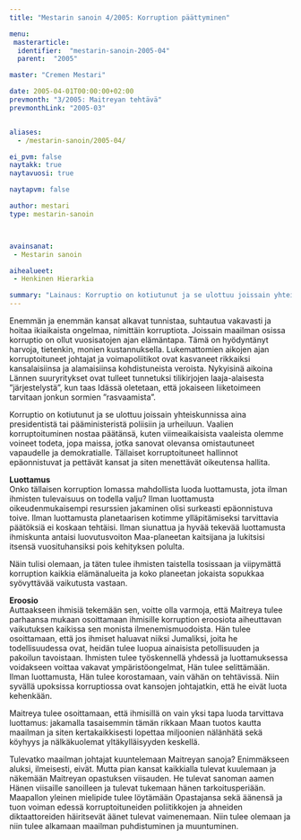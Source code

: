 ```yaml
---
title: "Mestarin sanoin 4/2005: Korruption päättyminen"

menu:
 masterarticle:
  identifier:  "mestarin-sanoin-2005-04"
  parent:  "2005"

master: "Cremen Mestari"

date: 2005-04-01T00:00:00+02:00
prevmonth: "3/2005: Maitreyan tehtävä"
prevmonthLink: "2005-03"


aliases:
  - /mestarin-sanoin/2005-04/

ei_pvm: false
naytakk: true
naytavuosi: true

naytapvm: false

author: mestari
type: mestarin-sanoin



avainsanat:
 - Mestarin sanoin

aihealueet:
 - Henkinen Hierarkia

summary: "Lainaus: Korruptio on kotiutunut ja se ulottuu joissain yhteiskunnissa aina presidentistä tai pääministeristä poliisiin ja urheiluun. Vaalien korruptoituminen nostaa päätänsä, kuten viimeaikaisista vaaleista olemme voineet todeta, jopa maissa, jotka sanovat olevansa omistautuneet vapaudelle ja demokratialle. Tällaiset korruptoituneet hallinnot epäonnistuvat ja pettävät kansat ja siten menettävät oikeutensa hallita."
---
```

<p>Enemmän ja enemmän kansat alkavat tunnistaa, suhtautua vakavasti ja hoitaa ikiaikaista ongelmaa, nimittäin korruptiota. Joissain maailman osissa korruptio on ollut vuosisatojen ajan elämäntapa. Tämä on hyödyntänyt harvoja, tietenkin, monien kustannuksella. Lukemattomien aikojen ajan korruptoituneet johtajat ja voimapoliitikot ovat kasvaneet rikkaiksi kansalaisiinsa ja alamaisiinsa kohdistuneista veroista. Nykyisinä aikoina Lännen suuryritykset ovat tulleet tunnetuksi tilikirjojen laaja-alaisesta ”järjestelystä”, kun taas Idässä oletetaan, että jokaiseen liiketoimeen tarvitaan jonkun sormien ”rasvaamista”.</p>
<p>Korruptio on kotiutunut ja se ulottuu joissain yhteiskunnissa aina presidentistä tai pääministeristä poliisiin ja urheiluun. Vaalien korruptoituminen nostaa päätänsä, kuten viimeaikaisista vaaleista olemme voineet todeta, jopa maissa, jotka sanovat olevansa omistautuneet vapaudelle ja demokratialle. Tällaiset korruptoituneet hallinnot epäonnistuvat ja pettävät kansat ja siten menettävät oikeutensa hallita.</p>
<p><strong>Luottamus</strong><br>
Onko tällaisen korruption lomassa mahdollista luoda luottamusta, jota ilman ihmisten tulevaisuus on todella valju? Ilman luottamusta oikeudenmukaisempi resurssien jakaminen olisi surkeasti epäonnistuva toive. Ilman luottamusta planetaarisen kotimme ylläpitämiseksi tarvittavia päätöksiä ei koskaan tehtäisi. Ilman siunattua ja hyvää tekevää luottamusta ihmiskunta antaisi luovutusvoiton Maa-planeetan kaitsijana ja lukitsisi itsensä vuosituhansiksi pois kehityksen polulta.</p>
<p>Näin tulisi olemaan, ja täten tulee ihmisten taistella tosissaan ja viipymättä korruption kaikkia elämänalueita ja koko planeetan jokaista sopukkaa syövyttävää vaikutusta vastaan.</p>
<p><strong>Eroosio</strong><br>
Auttaakseen ihmisiä tekemään sen, voitte olla varmoja, että Maitreya tulee parhaansa mukaan osoittamaan ihmisille korruption eroosiota aiheuttavan vaikutuksen kaikissa sen monista ilmenemismuodoista. Hän tulee osoittamaan, että jos ihmiset haluavat niiksi Jumaliksi, joita he todellisuudessa ovat, heidän tulee luopua ainaisista petollisuuden ja pakoilun tavoistaan. Ihmisten tulee työskennellä yhdessä ja luottamuksessa voidakseen voittaa vakavat ympäristöongelmat, Hän tulee selittämään. Ilman luottamusta, Hän tulee korostamaan, vain vähän on tehtävissä. Niin syvällä upoksissa korruptiossa ovat kansojen johtajatkin, että he eivät luota kehenkään.</p>
<p>Maitreya tulee osoittamaan, että ihmisillä on vain yksi tapa luoda tarvittava luottamus: jakamalla tasaisemmin tämän rikkaan Maan tuotos kautta maailman ja siten kertakaikkisesti lopettaa miljoonien nälänhätä sekä köyhyys ja nälkäkuolemat yltäkylläisyyden keskellä.</p>
<p>Tulevatko maailman johtajat kuuntelemaan Maitreyan sanoja? Enimmäkseen aluksi, ilmeisesti, eivät. Mutta pian kansat kaikkialla tulevat kuulemaan ja näkemään Maitreyan opastuksen viisauden. He tulevat sanoman aamen Hänen viisaille sanoilleen ja tulevat tukemaan hänen tarkoitusperiään. Maapallon yleinen mielipide tulee löytämään Opastajansa sekä äänensä ja tuon voiman edessä korruptoituneiden poliitikkojen ja ahneiden diktaattoreiden häiritsevät äänet tulevat vaimenemaan. Niin tulee olemaan ja niin tulee alkamaan maailman puhdistuminen ja muuntuminen.<br>
</p>
